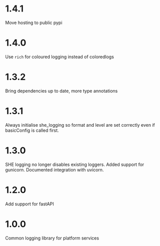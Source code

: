 1.4.1
=====
Move hosting to public pypi

1.4.0
=====
Use `rich` for coloured logging instead of coloredlogs

1.3.2
=====
Bring dependencies up to date, more type annotations

1.3.1
=====
Always initialise she_logging so format and level are set correctly even if
basicConfig is called first.

1.3.0
=====
SHE logging no longer disables existing loggers.
Added support for gunicorn. Documented integration with uvicorn.

1.2.0
=====
Add support for fastAPI

1.0.0
=====
Common logging library for platform services

